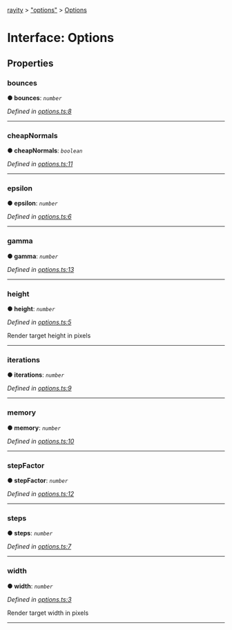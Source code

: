 [rayity](../README.md) > ["options"](../modules/_options_.md) > [Options](../interfaces/_options_.options.md)



# Interface: Options


## Properties
<a id="bounces"></a>

###  bounces

**●  bounces**:  *`number`* 

*Defined in [options.ts:8](https://github.com/gribbet/rayity/blob/4838bef/src/options.ts#L8)*





___

<a id="cheapnormals"></a>

###  cheapNormals

**●  cheapNormals**:  *`boolean`* 

*Defined in [options.ts:11](https://github.com/gribbet/rayity/blob/4838bef/src/options.ts#L11)*





___

<a id="epsilon"></a>

###  epsilon

**●  epsilon**:  *`number`* 

*Defined in [options.ts:6](https://github.com/gribbet/rayity/blob/4838bef/src/options.ts#L6)*





___

<a id="gamma"></a>

###  gamma

**●  gamma**:  *`number`* 

*Defined in [options.ts:13](https://github.com/gribbet/rayity/blob/4838bef/src/options.ts#L13)*





___

<a id="height"></a>

###  height

**●  height**:  *`number`* 

*Defined in [options.ts:5](https://github.com/gribbet/rayity/blob/4838bef/src/options.ts#L5)*



Render target height in pixels




___

<a id="iterations"></a>

###  iterations

**●  iterations**:  *`number`* 

*Defined in [options.ts:9](https://github.com/gribbet/rayity/blob/4838bef/src/options.ts#L9)*





___

<a id="memory"></a>

###  memory

**●  memory**:  *`number`* 

*Defined in [options.ts:10](https://github.com/gribbet/rayity/blob/4838bef/src/options.ts#L10)*





___

<a id="stepfactor"></a>

###  stepFactor

**●  stepFactor**:  *`number`* 

*Defined in [options.ts:12](https://github.com/gribbet/rayity/blob/4838bef/src/options.ts#L12)*





___

<a id="steps"></a>

###  steps

**●  steps**:  *`number`* 

*Defined in [options.ts:7](https://github.com/gribbet/rayity/blob/4838bef/src/options.ts#L7)*





___

<a id="width"></a>

###  width

**●  width**:  *`number`* 

*Defined in [options.ts:3](https://github.com/gribbet/rayity/blob/4838bef/src/options.ts#L3)*



Render target width in pixels




___


